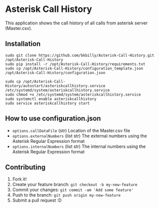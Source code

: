 # Asterisk Call History

This application shows the call history of all calls from asterisk server (Master.csv).

## Installation
```
sudo git clone https://github.com/bkbilly/Asterisk-Call-History.git /opt/Asterisk-Call-History
sudo pip install -r /opt/Asterisk-Call-History/requirements.txt
sudo cp /opt/Asterisk-Call-History/configuration_template.json /opt/Asterisk-Call-History/configuration.json

sudo cp /opt/Asterisk-Call-History/autostart/asteriskcallhistory.service /etc/systemd/system/asteriskcallhistory.service
sudo chmod +x /etc/systemd/system/asteriskcallhistory.service
sudo systemctl enable asteriskcallhistory
sudo service asteriskcallhistory start
```

## How to use configuration.json

* `options.callDataFile` (str) Location of the Master.csv file
* `options.externalNumbers` (list str) The external numbers using the Asterisk Regular Expression format
* `options.internalNumbers` (list str) The internal numbers using the Asterisk Regular Expression format

## Contributing

1. Fork it!
2. Create your feature branch: `git checkout -b my-new-feature`
3. Commit your changes: `git commit -am 'Add some feature'`
4. Push to the branch: `git push origin my-new-feature`
5. Submit a pull request :D
